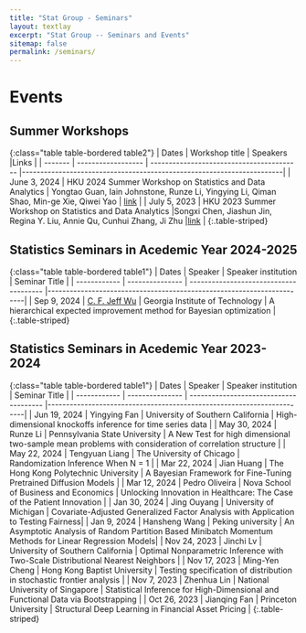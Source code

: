 ```yaml
---
title: "Stat Group - Seminars"
layout: textlay
excerpt: "Stat Group -- Seminars and Events"
sitemap: false
permalink: /seminars/
---
```


# Events

<style>
.table1 th:first-of-type {
  width: 12%;
}
.table1 th:nth-of-type(2) {
  width: 14%;
}
.table1 th:nth-of-type(3) {
  width: 30%;
}
.table1 th:nth-of-type(4) {
  width: 44%;
}
.table2 th:first-of-type {
  width: 12%;
}
.table2 th:nth-of-type(2) {
  width: 44%;
}
.table2 th:nth-of-type(3) {
  width: 38%;
}
.table2 th:nth-of-type(4) {
  width: 6%;
}
.table1 th, .table1 td {
  vertical-align: middle;
}
.table2 th, .table2 td {
  vertical-align: middle;
}
</style>

## Summer Workshops

{:class="table table-bordered table2"}
| Dates   |  Workshop title     | Speakers                        |Links                 |
| ------- | ------------------ | ----------------------------------------- |-----------------------------------------------------------------------|
| June 3, 2024  | HKU 2024 Summer Workshop on Statistics and Data Analytics | Yongtao Guan, Iain Johnstone, Runze Li, Yingying Li, Qiman Shao, Min-ge Xie, Qiwei Yao   | [link](https://hkubs-stat.github.io/HKU-2024-Summer-Workshop/)     |
| July 5, 2023  | HKU 2023 Summer Workshop on Statistics and Data Analytics  |Songxi Chen, Jiashun Jin, Regina Y. Liu, Annie Qu, Cunhui Zhang, Ji Zhu |[link](https://saasweb.hku.hk/workshop/sda2023/)   |
{:.table-striped}

## Statistics Seminars in Acedemic Year 2024-2025

{:class="table table-bordered table1"}
| Dates         | Speaker         | Speaker institution                    | Seminar Title  |
| ------------  | --------------- | -------------------------------------- |-----------------------------------------------------------------------|
| Sep 9, 2024 | [C. F. Jeff Wu](https://www.hkubs.hku.hk/event/a-hierarchical-expected-improvement-method-for-bayesian-optimization/)    | Georgia Institute of Technology | A hierarchical expected improvement method for Bayesian optimization |
{:.table-striped}


## Statistics Seminars in Acedemic Year 2023-2024

{:class="table table-bordered table1"}
| Dates         | Speaker         | Speaker institution                    | Seminar Title  |
| ------------  | --------------- | -------------------------------------- |-----------------------------------------------------------------------|
| Jun 19, 2024 | Yingying Fan    | University of Southern California | High-dimensional knockoffs inference for time series data |
| May 30, 2024  | Runze Li        | Pennsylvania State University | A New Test for high dimensional two-sample mean problems with consideration of correlation structure |
| May 22, 2024  | Tengyuan Liang  | The University of Chicago | Randomization Inference When N = 1 |
| Mar 22, 2024  | Jian Huang      | The Hong Kong Polytechnic University   | A Bayesian Framework for Fine-Tuning Pretrained Diffusion Models       |
| Mar 12, 2024  | Pedro Oliveira  | Nova School of Business and Economics  | Unlocking Innovation in Healthcare: The Case of the Patient Innovation |
| Jan 30, 2024  | Jing Ouyang     | University of Michigan                 | Covariate-Adjusted Generalized Factor Analysis with Application to Testing Fairness|
| Jan 9, 2024   | Hansheng Wang   | Peking university                      | An Asymptotic Analysis of Random Partition Based Minibatch Momentum Methods for Linear Regression Models|
| Nov 24, 2023  | Jinchi Lv       | University of Southern California      | Optimal Nonparametric Inference with Two-Scale Distributional Nearest Neighbors  |
| Nov 17, 2023  | Ming-Yen Cheng  | Hong Kong Baptist University           | Testing specification of distribution in stochastic frontier analysis            |
| Nov 7, 2023   | Zhenhua Lin     | National University of Singapore       | Statistical Inference for High-Dimensional and Functional Data via Bootstrapping |
| Oct 26, 2023  | Jianqing Fan    | Princeton University                   | Structural Deep Learning in Financial Asset Pricing                              |
{:.table-striped}




